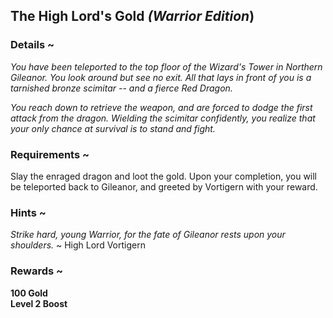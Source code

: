 ## **The High Lord's Gold *(Warrior Edition*)**

### **Details ~**

*You have been teleported to the top floor of the Wizard's Tower in Northern Gileanor. You look around but see no exit.
All that lays in front of you is a tarnished bronze scimitar -- and a fierce Red Dragon.*

*You reach down to retrieve the weapon, and are forced to dodge the first attack from the dragon. Wielding the scimitar
confidently, you realize that your only chance at survival is to stand and fight.*

### **Requirements ~**

Slay the enraged dragon and loot the gold. Upon your completion, you will be teleported back to Gileanor, and greeted by
Vortigern with your reward.

### **Hints ~**

*Strike hard, young Warrior, for the fate of Gileanor rests upon your shoulders.* ~ High Lord Vortigern

### **Rewards ~**

**100 Gold**  
**Level 2 Boost**